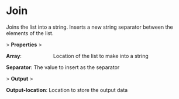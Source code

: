 # Join

Joins the list into a string. Inserts a new string separator between the elements of the list.

&gt; **Properties**
&gt; 

**Array**:                      Location of the list to make into a string

**Separator**:              The value to insert as the separator

&gt; **Output**
&gt; 

**Output-location**:     Location to store the output data